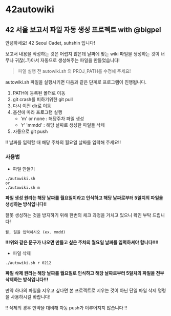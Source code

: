 # 42autowiki

## 42 서울 보고서 파일 자동 생성 프로젝트 with @bigpel

안녕하세요!
42 Seoul Cadet, suhshin 입니다!

보고서 내용을 작성하는 것은 어렵지 않은데 날짜에 맞는 wiki 파일을 생성하는 것이 너무나 귀찮(..?)아서 자동으로 생성해주는 파일을 만들었습니다!

> 파일 실행 전 autowiki.sh 의 PROJ_PATH를 수정해 주세요!

autowiki.sh 파일을 실행시키면 다음과 같은 단계로 프로그램이 진행됩니다.

1. PATH에 등록된 폴더로 이동
2. git crash를 피하기위한 git pull
3. 다시 이전 dir로 이동
4. 옵션에 따라 프로그램 실행
	* 'm' or none : 해당주차 파일 생성
	* 'r' 'mmdd' : 해당 날짜로 생성한 파일들 삭제
5. 자동으로 git push

!! 날짜를 입력할 때 해당 주차의 월요일 날짜를 입력해 주세요!!


### 사용법
* 파일 만들기
```shell
./autowiki.sh
or
./autowiki.sh m
```
**파일 생성 원리는 해당 날짜를 월요일이라고 인식하고 해당 날짜로부터 5일치의 파일을 생성하는 방식입니다!!**

잘못 생성하는 것을 방지하기 위해 한번의 체크 과정을 거치고 있으니 확인 부탁 드립니다!

```
월, 일을 입력하시오 (ex. mmdd)
```
**!!!위와 같은 문구가 나오면 만들고 싶은 주차의 월요일 날짜를 입력하셔야 합니다!!!!**



* 파일 삭제
```shell
./autowiki.sh r 0212
```
**파일 삭제 원리는 해당 날짜를 월요일로 인식하고 해당 날짜로부터 5일치의 파일을 전부 삭제하는 방식입니다!!!**

만약 하나의 파일을 지우고 싶다면 본 프로젝트로 지우는 것이 아닌 단일 파일 삭제 명령을 사용하시길 바랍니다!

!! 삭제의 경우 만약을 대비해 자동 push가 이루어지지 않습니다 !!
